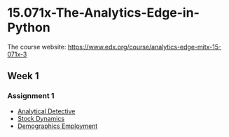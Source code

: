 # 15.071x-The-Analytics-Edge-in-Python

The course website: https://www.edx.org/course/analytics-edge-mitx-15-071x-3

## Week 1
### Assignment 1
* [Analytical Detective](Notebooks/AnEdge_W1_A1_AnalyticalDetective.ipynb)
* [Stock Dynamics](Notebooks/AnEdge_W1_A1_StockDynamics.ipynb)
* [Demographics Employment](Notebooks/AnEdge_W1_A1_DemographicsEmployment.ipynb)

